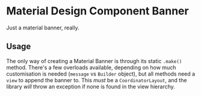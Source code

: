 # Material Design Component Banner
Just a material banner, really.

## Usage
The only way of creating a Material Banner is through its static `.make()` method. There's a few overloads available, depending on how much customisation is needed (`message` vs `Builder` object), but all methods need a `view` to append the banner to. This *must* be a `CoordinatorLayout`, and the library *will* throw an exception if none is found in the view hierarchy.
